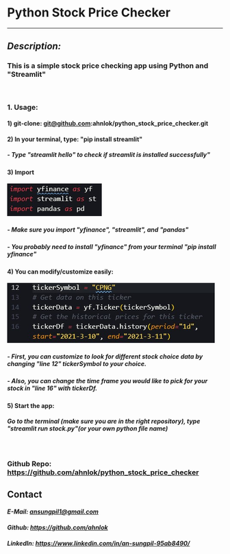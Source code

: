 # Python Stock Price Checker
---

## _Description:_
### This is a simple stock price checking app using Python and "Streamlit"
<br />

### **1. Usage:**
#### 1) git-clone: git@github.com:ahnlok/python_stock_price_checker.git
#### 2) In your terminal, type: "pip install streamlit"
##### _- Type "streamlit hello" to check if streamlit is installed successfully"_
#### 3) Import
![import](import.jpg)
##### _- Make sure you import "yfinance", "streamlit", and "pandas"_
##### _- You probably need to install "yfinance" from your terminal "pip install yfinance"_
#### 4) You can modify/customize easily:
![stock](stock.jpg)
##### _- First, you can customize to look for different stock choice data by changing "line 12" _tickerSymbol_ to your choice._
##### _- Also, you can change the time frame you would like to pick for your stock in "line 16" with _tickerDf_._
#### 5) Start the app:
##### **Go to the terminal (make sure you are in the right repository), type "streamlit run stock.py"(or your own python file name)**
<br />

### **Github Repo: <https://github.com/ahnlok/python_stock_price_checker>**
## **Contact**
#### _E-Mail: <ansungpil1@gmail.com>_
#### _Github: <https://github.com/ahnlok>_
#### _LinkedIn: <https://www.linkedin.com/in/an-sungpil-95ab8490/>_